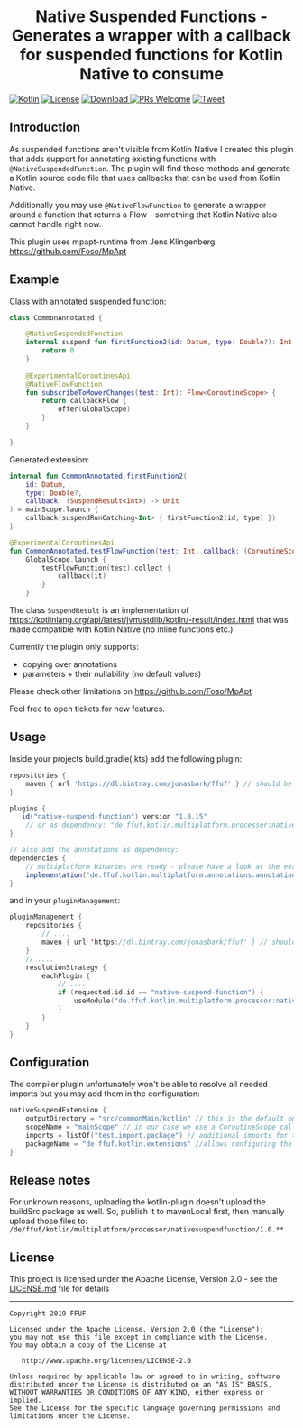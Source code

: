 <h1 align="center">Native Suspended Functions - Generates a wrapper with a callback for suspended functions for Kotlin Native to consume</h1>

[![Kotlin](https://img.shields.io/badge/Kotlin-1.3.50-green.svg)](https://github.com/Foso/MpApt/blob/master/LICENSE)
[![License](https://img.shields.io/badge/Apache-2.0-green.svg)](https://github.com/Foso/MpApt/blob/master/LICENSE)
[ ![Download](https://api.bintray.com/packages/jonasbark/ffuf/nativesuspendfunction-compiler/images/download.svg) ](https://bintray.com/jonasbark/ffuf/nativesuspendfunction-compiler/)
[![PRs Welcome](https://img.shields.io/badge/PRs-welcome-brightgreen.svg?style=flat-square)](http://makeapullrequest.com)
  <a href="https://twitter.com/intent/tweet?text=Hey, check out Native Suspended Functions https://github.com/feilfeilundfeil/kotlin-native-suspend-function-callback via @boni2k #Kotlin 
"><img src="https://img.shields.io/twitter/url/https/github.com/angular-medellin/meetup.svg?style=social" alt="Tweet"></a>



## Introduction
As suspended functions aren't visible from Kotlin Native I created this plugin that adds support for annotating existing
functions with `@NativeSuspendedFunction`. The plugin will find these methods and generate a Kotlin source code file 
that uses callbacks that can be used from Kotlin Native.

Additionally you may use `@NativeFlowFunction` to generate a wrapper around a function that returns a Flow - something that
Kotlin Native also cannot handle right now.

This plugin uses mpapt-runtime from Jens Klingenberg: https://github.com/Foso/MpApt

## Example
Class with annotated suspended function:
```kotlin
class CommonAnnotated {

    @NativeSuspendedFunction
    internal suspend fun firstFunction2(id: Datum, type: Double?): Int {
        return 0
    }
    
    @ExperimentalCoroutinesApi
    @NativeFlowFunction
    fun subscribeToMowerChanges(test: Int): Flow<CoroutineScope> {
        return callbackFlow {
            offer(GlobalScope)
        }
    }

}
```
Generated extension:
```kotlin
internal fun CommonAnnotated.firstFunction2(
    id: Datum,
    type: Double?,
    callback: (SuspendResult<Int>) -> Unit
) = mainScope.launch {
    callback(suspendRunCatching<Int> { firstFunction2(id, type) })
}

@ExperimentalCoroutinesApi
fun CommonAnnotated.testFlowFunction(test: Int, callback: (CoroutineScope) -> Unit) =
    GlobalScope.launch {
        testFlowFunction(test).collect {
            callback(it)
        }
    }
```
The class `SuspendResult` is an implementation of https://kotlinlang.org/api/latest/jvm/stdlib/kotlin/-result/index.html
that was made compatible with Kotlin Native (no inline functions etc.)

Currently the plugin only supports:
- copying over annotations
- parameters + their nullability (no default values)

Please check other limitations on https://github.com/Foso/MpApt

Feel free to open tickets for new features.

## Usage

Inside your projects build.gradle(.kts) add the following plugin: 

```groovy
repositories {
    maven { url 'https://dl.bintray.com/jonasbark/ffuf' } // should be up on jcenter soon
}

plugins {
   id("native-suspend-function") version "1.0.15"
    // or as dependency: "de.ffuf.kotlin.multiplatform.processor:nativesuspendfunction:1.0.15"
}

// also add the annotations as dependency:
dependencies {
    // multiplatform binaries are ready - please have a look at the example project
    implementation("de.ffuf.kotlin.multiplatform.annotations:annotations-jvm:1.0.15")
}

```
and in your `pluginManagement`:
```kotlin
pluginManagement {
    repositories {
        // ....
        maven { url 'https://dl.bintray.com/jonasbark/ffuf' } // should be up on jcenter soon
    }
    // ....
    resolutionStrategy {
        eachPlugin {
            // ....
            if (requested.id.id == "native-suspend-function") {
                useModule("de.ffuf.kotlin.multiplatform.processor:nativesuspendfunction:${requested.version}")
            }
        }
    }
}
```

## Configuration
The compiler plugin unfortunately won't be able to resolve all needed imports but you may add them in the configuration:
```kotlin
nativeSuspendExtension {
    outputDirectory = "src/commonMain/kotlin" // this is the default output directory for the generated extension file (without package)
    scopeName = "mainScope" // in our case we use a CoroutineScope called "mainScope" - don#t forget to import that location 
    imports = listOf("test.import.package") // additional imports for the generated file
    packageName = "de.ffuf.kotlin.extensions" //allows configuring the package name of the generated file
}
```

## Release notes 
For unknown reasons, uploading the kotlin-plugin doesn't upload the buildSrc package as well.
So, publish it to mavenLocal first, then manually upload those files to:
`/de/ffuf/kotlin/multiplatform/processor/nativesuspendfunction/1.0.**` 

## License

This project is licensed under the Apache License, Version 2.0 - see the [LICENSE.md](https://github.com/feilfeilundfeil/kotlin-native-suspend-function-callback/blob/master/LICENSE) file for details

-------

    Copyright 2019 FFUF

    Licensed under the Apache License, Version 2.0 (the "License");
    you may not use this file except in compliance with the License.
    You may obtain a copy of the License at

       http://www.apache.org/licenses/LICENSE-2.0

    Unless required by applicable law or agreed to in writing, software
    distributed under the License is distributed on an "AS IS" BASIS,
    WITHOUT WARRANTIES OR CONDITIONS OF ANY KIND, either express or implied.
    See the License for the specific language governing permissions and
    limitations under the License.


